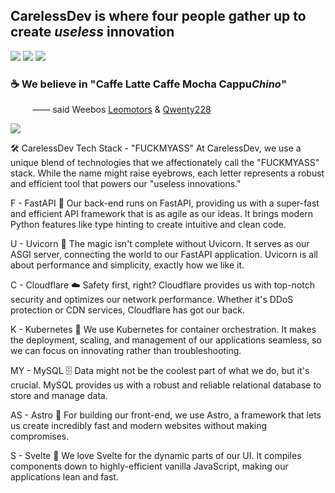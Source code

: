 ## CarelessDev is where four people gather up to create *useless* innovation

![](https://media0.giphy.com/media/Ju7l5y9osyymQ/200.gif)
![](https://media0.giphy.com/media/Ju7l5y9osyymQ/200.gif)
![](https://media0.giphy.com/media/Ju7l5y9osyymQ/200.gif)

### ☕ We believe in "Caffe Latte Caffe Mocha Cappu*Chino*"

<!-- using nbsp just like 90s Themed Thai Government Website -->
&nbsp;&nbsp;&nbsp;&nbsp;&nbsp;&nbsp;&nbsp;&nbsp;
—— said Weebos [Leomotors](https://github.com/Leomotors) & [Qwenty228](https://github.com/Qwenty228)

![](https://c.tenor.com/3AL_w543wEgAAAAd/gochuuumon-kafuu-chino.gif)

🛠 CarelessDev Tech Stack - "FUCKMYASS"
At CarelessDev, we use a unique blend of technologies that we affectionately call the "FUCKMYASS" stack. While the name might raise eyebrows, each letter represents a robust and efficient tool that powers our "useless innovations."

F - FastAPI
🚀 Our back-end runs on FastAPI, providing us with a super-fast and efficient API framework that is as agile as our ideas. It brings modern Python features like type hinting to create intuitive and clean code.

U - Uvicorn
🦄 The magic isn't complete without Uvicorn. It serves as our ASGI server, connecting the world to our FastAPI application. Uvicorn is all about performance and simplicity, exactly how we like it.

C - Cloudflare
☁️ Safety first, right? Cloudflare provides us with top-notch security and optimizes our network performance. Whether it's DDoS protection or CDN services, Cloudflare has got our back.

K - Kubernetes
🐳 We use Kubernetes for container orchestration. It makes the deployment, scaling, and management of our applications seamless, so we can focus on innovating rather than troubleshooting.

MY - MySQL
🗄️ Data might not be the coolest part of what we do, but it's crucial. MySQL provides us with a robust and reliable relational database to store and manage data.

AS - Astro
🌠 For building our front-end, we use Astro, a framework that lets us create incredibly fast and modern websites without making compromises.

S - Svelte
🎨 We love Svelte for the dynamic parts of our UI. It compiles components down to highly-efficient vanilla JavaScript, making our applications lean and fast.


